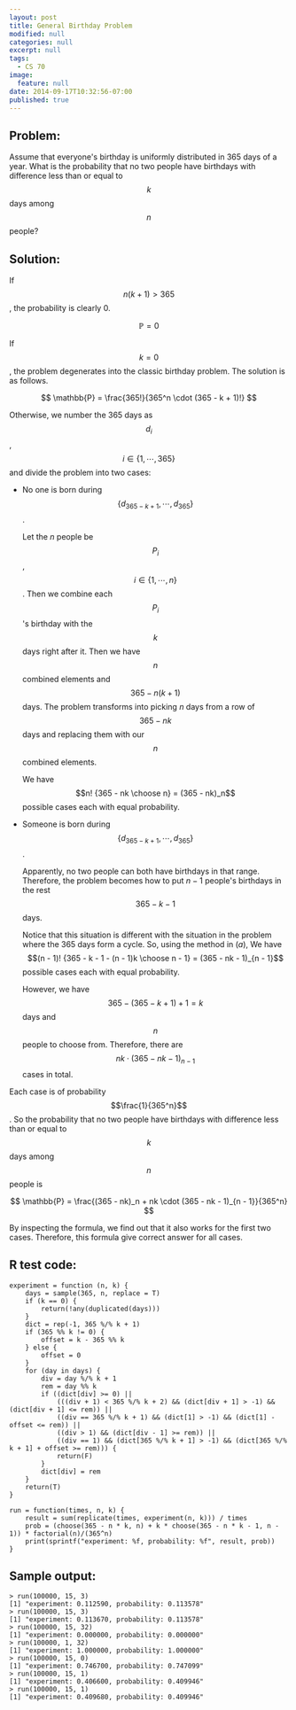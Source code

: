 ```yaml
---
layout: post
title: General Birthday Problem
modified: null
categories: null
excerpt: null
tags: 
  - CS 70
image: 
  feature: null
date: 2014-09-17T10:32:56-07:00
published: true
---
```


## Problem:

Assume that everyone's birthday is uniformly distributed in 365 days of a year. What is the probability that no two people have birthdays with difference less than or equal to $$k$$ days among $$n$$ people? 

## Solution:

If $$n(k + 1) > 365$$, the probability is clearly 0. 

$$
\mathbb{P} = 0
$$
        
If $$k = 0$$, the problem degenerates into the classic birthday problem. The solution is as follows. 

$$
\mathbb{P} = \frac{365!}{365^n \cdot (365 - k + 1)!}
$$

Otherwise, we number the 365 days as $$d_i$$, $$i \in \{1, \cdots, 365\}$$ and divide the problem into two cases:

+ No one is born during $$\{d_{365-k+1}, \cdots, d_{365}\}$$.

    Let the $n$ people be $$P_i$$, $$i \in \{1, \cdots, n\}$$. Then we combine each $$P_i$$'s  birthday with the $$k$$ days right after it. Then we have $$n$$ combined elements and $$365 - n(k + 1)$$ days. The problem transforms into picking $n$ days from a row of $$365 - nk$$ days and replacing them with our $$n$$ combined elements.

    We have $$n! {365 - nk \choose n} = (365 - nk)_n$$ possible cases each with equal probability.

+ Someone is born during $$\{d_{365 - k + 1}, \cdots, d_{365}\}$$. 

    Apparently, no two people can both have birthdays in that range. Therefore, the problem becomes how to put $n - 1$ people's birthdays in the rest $$365 - k - 1$$ days. 

    Notice that this situation is different with the situation in the problem where the 365 days form a cycle. So, using the method in $(a)$, We have $$(n - 1)! {365 - k - 1 - (n - 1)k \choose n - 1} = (365 - nk - 1)_{n - 1}$$ possible cases each with equal probability.

    However, we have $$365 - (365 - k + 1) + 1 = k$$ days and $$n$$ people to choose from. Therefore, there are $$nk \cdot (365 - nk - 1)_{n - 1}$$ cases in total.

Each case is of probability $$\frac{1}{365^n}$$. So the probability that no two people have birthdays with difference less than or equal to $$k$$ days among $$n$$ people is 

$$
\mathbb{P} = \frac{(365 - nk)_n + nk \cdot (365 - nk - 1)_{n - 1}}{365^n}
$$

By inspecting the formula, we find out that it also works for the first two cases. Therefore, this formula give correct answer for all cases.


## R test code:

    experiment = function (n, k) {
        days = sample(365, n, replace = T)
        if (k == 0) {
            return(!any(duplicated(days)))
        }
        dict = rep(-1, 365 %/% k + 1)
        if (365 %% k != 0) {
            offset = k - 365 %% k
        } else {
            offset = 0
        }
        for (day in days) {
            div = day %/% k + 1
            rem = day %% k
            if ((dict[div] >= 0) ||
                (((div + 1) < 365 %/% k + 2) && (dict[div + 1] > -1) && (dict[div + 1] <= rem)) ||
                ((div == 365 %/% k + 1) && (dict[1] > -1) && (dict[1] - offset <= rem)) ||
                ((div > 1) && (dict[div - 1] >= rem)) ||
                ((div == 1) && (dict[365 %/% k + 1] > -1) && (dict[365 %/% k + 1] + offset >= rem))) {
                return(F)
            }
            dict[div] = rem
        }
        return(T)
    }

    run = function(times, n, k) {
        result = sum(replicate(times, experiment(n, k))) / times
        prob = (choose(365 - n * k, n) + k * choose(365 - n * k - 1, n - 1)) * factorial(n)/(365^n)
        print(sprintf("experiment: %f, probability: %f", result, prob))
    }    

## Sample output: 

    > run(100000, 15, 3)
    [1] "experiment: 0.112590, probability: 0.113578"
    > run(100000, 15, 3)
    [1] "experiment: 0.113670, probability: 0.113578"
    > run(100000, 15, 32)
    [1] "experiment: 0.000000, probability: 0.000000"
    > run(100000, 1, 32)
    [1] "experiment: 1.000000, probability: 1.000000"
    > run(100000, 15, 0)
    [1] "experiment: 0.746700, probability: 0.747099"
    > run(100000, 15, 1)
    [1] "experiment: 0.406600, probability: 0.409946"
    > run(100000, 15, 1)
    [1] "experiment: 0.409680, probability: 0.409946"